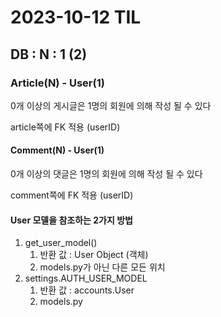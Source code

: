 # 2023-10-12 TIL

## DB : N : 1 (2)

### Article(N) - User(1)

0개 이상의 게시글은 1명의 회원에 의해 작성 될 수 있다

article쪽에 FK 적용 (userID)

#### Comment(N) - User(1)

0개 이상의 댓글은 1명의 회원에 의해 작성 될 수 있다

comment쪽에 FK 적용 (userID)



#### User 모델을 참조하는 2가지 방법

1. get_user_model()
   1. 반환 값 : User Object (객체)
   2. models.py가 아닌 다른 모든 위치
2. settings.AUTH_USER_MODEL
   1. 반환 값 : accounts.User
   2. models.py



